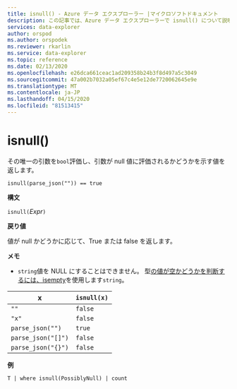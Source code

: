 ```yaml
---
title: isnull() - Azure データ エクスプローラー |マイクロソフトドキュメント
description: この記事では、Azure データ エクスプローラーで isnull() について説明します。
services: data-explorer
author: orspod
ms.author: orspodek
ms.reviewer: rkarlin
ms.service: data-explorer
ms.topic: reference
ms.date: 02/13/2020
ms.openlocfilehash: e26dca661ceac1ad209358b24b3f8d497a5c3049
ms.sourcegitcommit: 47a002b7032a05ef67c4e5e12de7720062645e9e
ms.translationtype: MT
ms.contentlocale: ja-JP
ms.lasthandoff: 04/15/2020
ms.locfileid: "81513415"
---
```

# <a name="isnull"></a>isnull()

その唯一の引数を`bool`評価し、引数が null 値に評価されるかどうかを示す値を返します。

```kusto
isnull(parse_json("")) == true
```

**構文**

`isnull(`*Expr*`)`

**戻り値**

値が null かどうかに応じて、True または false を返します。

**メモ**

* `string`値を NULL にすることはできません。 型[の値が空かどうかを判断するには、isempty](./isemptyfunction.md)を使用します`string`。

|x                |`isnull(x)`|
|-----------------|-----------|
|`""`             |`false`    |
|`"x"`            |`false`    |
|`parse_json("")`  |`true`     |
|`parse_json("[]")`|`false`    |
|`parse_json("{}")`|`false`    |

**例**

```kusto
T | where isnull(PossiblyNull) | count
```